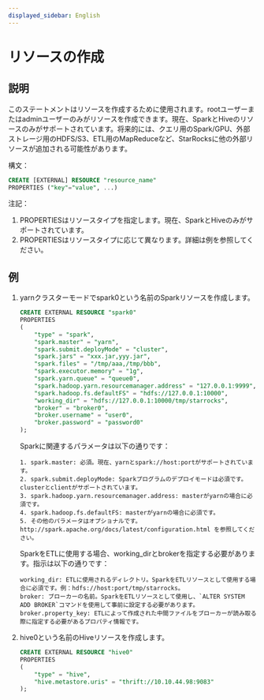 ```yaml
---
displayed_sidebar: English
---
```


# リソースの作成

## 説明

このステートメントはリソースを作成するために使用されます。rootユーザーまたはadminユーザーのみがリソースを作成できます。現在、SparkとHiveのリソースのみがサポートされています。将来的には、クエリ用のSpark/GPU、外部ストレージ用のHDFS/S3、ETL用のMapReduceなど、StarRocksに他の外部リソースが追加される可能性があります。

構文：

```sql
CREATE [EXTERNAL] RESOURCE "resource_name"
PROPERTIES ("key"="value", ...)
```

注記：  

1. PROPERTIESはリソースタイプを指定します。現在、SparkとHiveのみがサポートされています。
2. PROPERTIESはリソースタイプに応じて異なります。詳細は例を参照してください。

## 例

1. yarnクラスターモードでspark0という名前のSparkリソースを作成します。

    ```sql
    CREATE EXTERNAL RESOURCE "spark0"
    PROPERTIES
    (
        "type" = "spark",
        "spark.master" = "yarn",
        "spark.submit.deployMode" = "cluster",
        "spark.jars" = "xxx.jar,yyy.jar",
        "spark.files" = "/tmp/aaa,/tmp/bbb",
        "spark.executor.memory" = "1g",
        "spark.yarn.queue" = "queue0",
        "spark.hadoop.yarn.resourcemanager.address" = "127.0.0.1:9999",
        "spark.hadoop.fs.defaultFS" = "hdfs://127.0.0.1:10000",
        "working_dir" = "hdfs://127.0.0.1:10000/tmp/starrocks",
        "broker" = "broker0",
        "broker.username" = "user0",
        "broker.password" = "password0"
    );
    ```

    Sparkに関連するパラメータは以下の通りです：

    ```plain text
    1. spark.master: 必須。現在、yarnとspark://host:portがサポートされています。
    2. spark.submit.deployMode: Sparkプログラムのデプロイモードは必須です。clusterとclientがサポートされています。
    3. spark.hadoop.yarn.resourcemanager.address: masterがyarnの場合に必須です。
    4. spark.hadoop.fs.defaultFS: masterがyarnの場合に必須です。
    5. その他のパラメータはオプショナルです。http://spark.apache.org/docs/latest/configuration.html を参照してください。
    ```

    SparkをETLに使用する場合、working_dirとbrokerを指定する必要があります。指示は以下の通りです：

    ```plain text
    working_dir: ETLに使用されるディレクトリ。SparkをETLリソースとして使用する場合に必須です。例：hdfs://host:port/tmp/starrocks。
    broker: ブローカーの名前。SparkをETLリソースとして使用し、`ALTER SYSTEM ADD BROKER`コマンドを使用して事前に設定する必要があります。
    broker.property_key: ETLによって作成された中間ファイルをブローカーが読み取る際に指定する必要があるプロパティ情報です。
    ```

2. hive0という名前のHiveリソースを作成します。

    ```sql
    CREATE EXTERNAL RESOURCE "hive0"
    PROPERTIES
    (
        "type" = "hive",
        "hive.metastore.uris" = "thrift://10.10.44.98:9083"
    );
    ```
